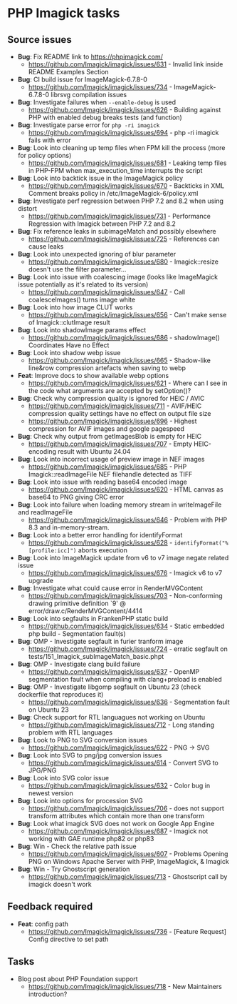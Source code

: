 # PHP Imagick tasks

## Source issues

- **Bug**: Fix README link to https://phpimagick.com/
  - https://github.com/Imagick/imagick/issues/631 - Invalid link inside README Examples Section
- **Bug**: CI build issue for ImageMagick-6.7.8-0
  - https://github.com/Imagick/imagick/issues/734 - ImageMagick-6.7.8-0 librsvg compilation issues
- **Bug**: Investigate failures when `--enable-debug` is used
  - https://github.com/Imagick/imagick/issues/626 - Building against PHP with enabled debug breaks tests (and function)
- **Bug**: Investigate parse error for `php -ri imagick`
  - https://github.com/Imagick/imagick/issues/694 - php -ri imagick fails with error
- **Bug**: Look into cleaning up temp files when FPM kill the process (more for policy options)
  - https://github.com/Imagick/imagick/issues/681 - Leaking temp files in PHP-FPM when max_execution_time interrupts the script
- **Bug**: Look into backtick issue in the ImageMagick policy
  - https://github.com/Imagick/imagick/issues/670 - Backticks in XML Comment breaks policy in /etc/ImageMagick-6/policy.xml
- **Bug**: Investigate perf regression between PHP 7.2 and 8.2 when using distort
  - https://github.com/Imagick/imagick/issues/731 - Performance Regression with Imagick between PHP 7.2 and 8.2
- **Bug**: Fix reference leaks in subimageMatch and possibly elsewhere
  - https://github.com/Imagick/imagick/issues/725 - References can cause leaks
- **Bug**: Look into unexpected ignoring of blur parameter
  - https://github.com/Imagick/imagick/issues/680 - Imagick::resize doesn't use the filter parameter...
- **Bug**: Look into issue with coalescing image (looks like ImageMagick issue potentially as it's related to its version)
  - https://github.com/Imagick/imagick/issues/647 - Call coalesceImages() turns image white
- **Bug**: Look into how image CLUT works
  - https://github.com/Imagick/imagick/issues/656 - Can't make sense of Imagick::clutImage result
- **Bug**: Look into shadowImage params effect
  - https://github.com/Imagick/imagick/issues/686 - shadowImage() Coordinates Have no Effect
- **Bug**: Look into shadow webp issue
  - https://github.com/Imagick/imagick/issues/665 - Shadow-like line&row compression artefacts when saving to webp
- **Feat**: Improve docs to show available webp options
  - https://github.com/Imagick/imagick/issues/621 - Where can I see in the code what arguments are accepted by setOption()?
- **Bug**: Check why compression quality is ignored for HEIC / AVIC
  - https://github.com/Imagick/imagick/issues/711 - AVIF/HEIC compression quality settings have no effect on output file size
  - https://github.com/Imagick/imagick/issues/696 - Highest compression for AVIF images and google pagespeed
- **Bug**: Check why output from getImagesBlob is empty for HEIC
  - https://github.com/Imagick/imagick/issues/707 - Empty HEIC-encoding result with Ubuntu 24.04
- **Bug**: Look into incorrect usage of preview image in NEF images
  - https://github.com/Imagick/imagick/issues/685 - PHP Imagick::readImageFile NEF filehandle detected as TIFF
- **Bug**: Look into issue with reading base64 encoded image
  - https://github.com/Imagick/imagick/issues/620 - HTML canvas as base64 to PNG giving CRC error
- **Bug**: Look into failure when loading memory stream in writeImageFile and readImageFile
  - https://github.com/Imagick/imagick/issues/646 - Problem with PHP 8.3 and in-memory-stream.
- **Bug**: Look into a better error handling for identifyFormat
  - https://github.com/Imagick/imagick/issues/628 - `identifyFormat("%[profile:icc]")` aborts execution
- **Bug**: Look into ImageMagick update from v6 to v7 image negate related issue
  - https://github.com/Imagick/imagick/issues/676 - Imagick v6 to v7 upgrade
- **Bug**: Investigate what could cause error in RenderMVGContent
  - https://github.com/Imagick/imagick/issues/703 - Non-conforming drawing primitive definition `9' @ error/draw.c/RenderMVGContent/4414
- **Bug**: Look into segfaults in FrankenPHP static build
  - https://github.com/Imagick/imagick/issues/634 - Static embedded php build - Segmentation fault(s)
- **Bug**: OMP - Investigate segfault in furier tranform image
  - https://github.com/Imagick/imagick/issues/724 - erratic segfault on tests/151_Imagick_subImageMatch_basic.phpt
- **Bug**: OMP - Investigate clang build failure
  - https://github.com/Imagick/imagick/issues/637 - OpenMP segmentation fault when compiling with clang+preload is enabled
- **Bug**: OMP - Investigate libgomp segfault on Ubuntu 23 (check dockerfile that reproduces it)
  - https://github.com/Imagick/imagick/issues/636 - Segmentation fault on Ubuntu 23
- **Bug**: Check support for RTL languagues not working on Ubuntu
  - https://github.com/Imagick/imagick/issues/712 - Long standing problem with RTL languages
- **Bug**: Look to PNG to SVG conversion issues
  - https://github.com/Imagick/imagick/issues/622 - PNG -> SVG
- **Bug**: Look into SVG to png/jpg conversion issues
  - https://github.com/Imagick/imagick/issues/614 - Convert SVG to JPG/PNG
- **Bug**: Look into SVG color issue
  - https://github.com/Imagick/imagick/issues/632 - Color bug in newest version
- **Bug**: Look into options for procession SVG
  - https://github.com/Imagick/imagick/issues/706 - does not support transform attributes which contain more than one transform
- **Bug**: Look what imagick SVG does not work on Google App Engine
  - https://github.com/Imagick/imagick/issues/687 - Imagick not working with GAE runtime php82 or php83
- **Bug**: Win - Check the relative path issue
  - https://github.com/Imagick/imagick/issues/607 - Problems Opening PNG on Windows Apache Server with PHP, ImageMagick, & Imagick
- **Bug**: Win - Try Ghostscript generation
  - https://github.com/Imagick/imagick/issues/713 - Ghostscript call by imagick doesn't work


## Feedback required

- **Feat**: config path
  - https://github.com/Imagick/imagick/issues/736 - [Feature Request] Config directive to set path


## Tasks

- Blog post about PHP Foundation support
  - https://github.com/Imagick/imagick/issues/718 - New Maintainers introduction? 